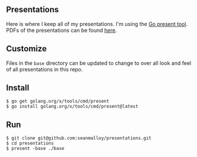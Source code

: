 ## Presentations
Here is where I keep all of my presentations. I'm using
the [Go present tool](https://godoc.org/golang.org/x/tools/present). PDFs
of the presentations can be found [here](pdf).

## Customize
Files in the `base` directory can be updated to change to over all look
and feel of all presentations in this repo.

## Install
```
$ go get golang.org/x/tools/cmd/present
$ go install golang.org/x/tools/cmd/present@latest
```
## Run
```
$ git clone git@github.com:seanmalloy/presentations.git
$ cd presentations
$ present -base ./base
```
